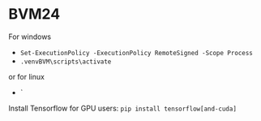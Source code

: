 # BVM24

For windows
  * `Set-ExecutionPolicy -ExecutionPolicy RemoteSigned -Scope Process`
  * `.venvBVM\scripts\activate`
    
or for linux
  * `

Install Tensorflow for GPU users: `pip install tensorflow[and-cuda]`
